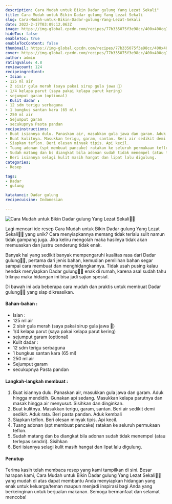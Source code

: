 ```yaml
---
description: Cara Mudah untuk Bikin Dadar gulung Yang Lezat Sekali"
title: Cara Mudah untuk Bikin Dadar gulung Yang Lezat Sekali
slug: Cara-Mudah-untuk-Bikin-Dadar-gulung-Yang-Lezat-Sekali
date: 2022-2-17T03:09:12.063Z
image: https://img-global.cpcdn.com/recipes/77b335075f3e98cc/400x400cq70/photo.jpg
hideToc: false
enableToc: true
enableTocContent: false
thumbnail: https://img-global.cpcdn.com/recipes/77b335075f3e98cc/400x400cq70/photo.jpg
cover: https://img-global.cpcdn.com/recipes/77b335075f3e98cc/400x400cq70/photo.jpg
author: admin
ratingvalue: 4.8
reviewcount: 124
recipeingredient:
- Isian :
- 125 ml air
- 2 sisir gula merah (saya pakai sirup gula jawa 😬)
- 1/4 kelapa parut (saya pakai kelapa parut kering)
- sejumput garam (optional)
- Kulit dadar :
- 12 sdm terigu serbaguna
- 1 bungkus santan kara (65 ml)
- 250 ml air
- Sejumput garam
- secukupnya Pasta pandan
recipeinstructions:
- Buat isiannya dulu. Panaskan air, masukkan gula jawa dan garam. Aduk hingga mendidih. Gunakan api sedang. Masukkan kelapa parutnya dan masak hingga air menyusut. Sisihkan dan dinginkan.
- Buat kulitnya. Masukkan terigu, garam, santan. Beri air sedikit demi sedikit. Aduk rata. Beri pasta pandan. Aduk kembali
- Siapkan teflon. Beri olesan minyak tipis. Api kecil.
- Tuang adonan (spt membuat pancake) ratakan ke seluruh permukaan teflon.
- Sudah matang dan bs diangkat bila adonan sudah tidak menempel (atau terlepas sendiri). Sisihkan
- Beri isiannya selagi kulit masih hangat dan lipat lalu digulung.
categories:
- Resep

tags:
- Dadar
- gulung

katakunci: Dadar gulung
recipecuisine: Indonesian

---
```


![Cara Mudah untuk Bikin Dadar gulung Yang Lezat Sekali👩‍🍳](https://img-global.cpcdn.com/recipes/77b335075f3e98cc/400x400cq70/photo.jpg)

Lagi mencari ide resep Cara Mudah untuk Bikin Dadar gulung Yang Lezat Sekali👩‍🍳 yang unik? Cara menyiapkannya memang tidak terlalu sulit namun tidak gampang juga. Jika keliru mengolah maka hasilnya tidak akan memuaskan dan justru cenderung tidak enak.

Banyak hal yang sedikit banyak mempengaruhi kualitas rasa dari Dadar gulung👩‍🍳, pertama dari jenis bahan, kemudian pemilihan bahan segar sampai cara membuat dan menghidangkannya. Tidak usah pusing kalau hendak menyiapkan Dadar gulung👩‍🍳 enak di rumah, karena asal sudah tahu triknya maka hidangan ini bisa jadi sajian spesial.

Di bawah ini ada beberapa cara mudah dan praktis untuk membuat Dadar gulung👩‍🍳 yang siap dikreasikan.

<!--inarticleads1-->

#### Bahan-bahan :

- Isian :
- 125 ml air
- 2 sisir gula merah (saya pakai sirup gula jawa 😬)
- 1/4 kelapa parut (saya pakai kelapa parut kering)
- sejumput garam (optional)
- Kulit dadar :
- 12 sdm terigu serbaguna
- 1 bungkus santan kara (65 ml)
- 250 ml air
- Sejumput garam
- secukupnya Pasta pandan

<!--inarticleads2-->

#### Langkah-langkah membuat :

1. Buat isiannya dulu. Panaskan air, masukkan gula jawa dan garam. Aduk hingga mendidih. Gunakan api sedang. Masukkan kelapa parutnya dan masak hingga air menyusut. Sisihkan dan dinginkan.
1. Buat kulitnya. Masukkan terigu, garam, santan. Beri air sedikit demi sedikit. Aduk rata. Beri pasta pandan. Aduk kembali
1. Siapkan teflon. Beri olesan minyak tipis. Api kecil.
1. Tuang adonan (spt membuat pancake) ratakan ke seluruh permukaan teflon.
1. Sudah matang dan bs diangkat bila adonan sudah tidak menempel (atau terlepas sendiri). Sisihkan
1. Beri isiannya selagi kulit masih hangat dan lipat lalu digulung.

#### Penutup

Terima kasih telah membaca resep yang kami tampilkan di sini. Besar harapan kami, Cara Mudah untuk Bikin Dadar gulung Yang Lezat Sekali👩‍🍳 yang mudah di atas dapat membantu Anda menyiapkan hidangan yang enak untuk keluarga/teman maupun menjadi inspirasi bagi Anda yang berkeinginan untuk berjualan makanan. Semoga bermanfaat dan selamat mencoba!